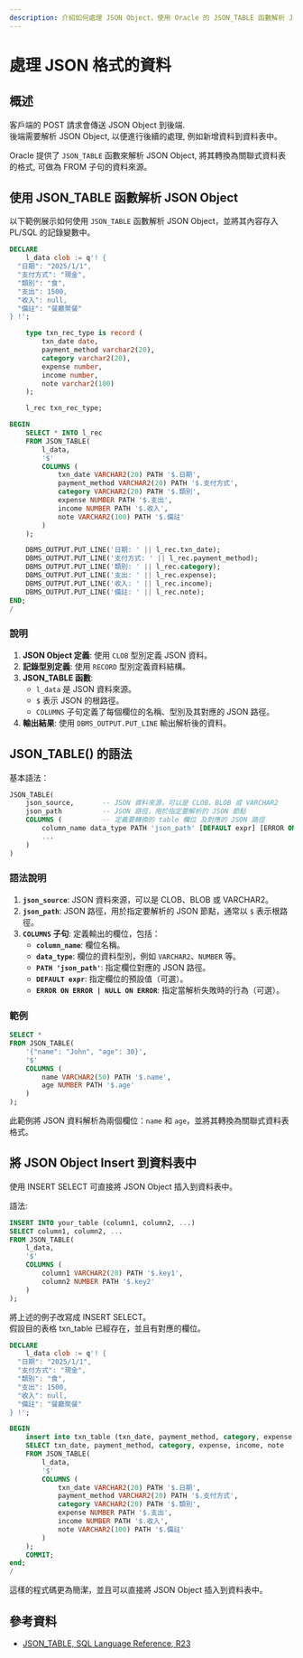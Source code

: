 ```yaml
---
description: 介紹如何處理 JSON Object，使用 Oracle 的 JSON_TABLE 函數解析 JSON 資料並將其轉換為關聯式資料表格式。
---
```


# 處理 JSON 格式的資料

## 概述

客戶端的 POST 請求會傳送 JSON Object 到後端.\
後端需要解析 JSON Object, 以便進行後續的處理, 例如新增資料到資料表中。

Oracle 提供了 `JSON_TABLE` 函數來解析 JSON Object, 將其轉換為關聯式資料表的格式, 可做為 FROM 子句的資料來源。

## 使用 JSON\_TABLE 函數解析 JSON Object

以下範例展示如何使用 `JSON_TABLE` 函數解析 JSON Object，並將其內容存入 PL/SQL 的記錄變數中。

```sql
DECLARE
    l_data clob := q'! {
  "日期": "2025/1/1",
  "支付方式": "現金",
  "類別": "食",
  "支出": 1500,
  "收入": null,
  "備註": "餐廳聚餐"
} !';

    type txn_rec_type is record (
        txn_date date,
        payment_method varchar2(20),
        category varchar2(20),
        expense number,
        income number,
        note varchar2(100)
    );

    l_rec txn_rec_type;

BEGIN
    SELECT * INTO l_rec
    FROM JSON_TABLE(
        l_data,
        '$'
        COLUMNS (
            txn_date VARCHAR2(20) PATH '$.日期',
            payment_method VARCHAR2(20) PATH '$.支付方式',
            category VARCHAR2(20) PATH '$.類別',
            expense NUMBER PATH '$.支出',
            income NUMBER PATH '$.收入',
            note VARCHAR2(100) PATH '$.備註'
        )
    );

    DBMS_OUTPUT.PUT_LINE('日期: ' || l_rec.txn_date);
    DBMS_OUTPUT.PUT_LINE('支付方式: ' || l_rec.payment_method);
    DBMS_OUTPUT.PUT_LINE('類別: ' || l_rec.category);
    DBMS_OUTPUT.PUT_LINE('支出: ' || l_rec.expense);
    DBMS_OUTPUT.PUT_LINE('收入: ' || l_rec.income);
    DBMS_OUTPUT.PUT_LINE('備註: ' || l_rec.note);
END;
/
```

### 說明

1. **JSON Object 定義**: 使用 `CLOB` 型別定義 JSON 資料。
2. **記錄型別定義**: 使用 `RECORD` 型別定義資料結構。
3. **JSON\_TABLE 函數**:
   * `l_data` 是 JSON 資料來源。
   * `$` 表示 JSON 的根路徑。
   * `COLUMNS` 子句定義了每個欄位的名稱、型別及其對應的 JSON 路徑。
4. **輸出結果**: 使用 `DBMS_OUTPUT.PUT_LINE` 輸出解析後的資料。

## JSON\_TABLE() 的語法

基本語法：

```sql
JSON_TABLE(
    json_source,       -- JSON 資料來源，可以是 CLOB、BLOB 或 VARCHAR2
    json_path          -- JSON 路徑，用於指定要解析的 JSON 節點
    COLUMNS (          -- 定義要轉換的 table 欄位 及對應的 JSON 路徑
        column_name data_type PATH 'json_path' [DEFAULT expr] [ERROR ON ERROR | NULL ON ERROR],
        ...
    )
)
```

### 語法說明

1. **`json_source`**: JSON 資料來源，可以是 CLOB、BLOB 或 VARCHAR2。
2. **`json_path`**: JSON 路徑，用於指定要解析的 JSON 節點，通常以 `$` 表示根路徑。
3. **`COLUMNS` 子句**: 定義輸出的欄位，包括：
   * **`column_name`**: 欄位名稱。
   * **`data_type`**: 欄位的資料型別，例如 `VARCHAR2`、`NUMBER` 等。
   * **`PATH 'json_path'`**: 指定欄位對應的 JSON 路徑。
   * **`DEFAULT expr`**: 指定欄位的預設值（可選）。
   * **`ERROR ON ERROR | NULL ON ERROR`**: 指定當解析失敗時的行為（可選）。

### 範例

```sql
SELECT *
FROM JSON_TABLE(
    '{"name": "John", "age": 30}',
    '$'
    COLUMNS (
        name VARCHAR2(50) PATH '$.name',
        age NUMBER PATH '$.age'
    )
);
```

此範例將 JSON 資料解析為兩個欄位：`name` 和 `age`，並將其轉換為關聯式資料表格式。

## 將 JSON Object Insert 到資料表中

使用 INSERT SELECT 可直接將 JSON Object 插入到資料表中。

語法:

```sql
INSERT INTO your_table (column1, column2, ...)
SELECT column1, column2, ...
FROM JSON_TABLE(
    l_data,
    '$'
    COLUMNS (
        column1 VARCHAR2(20) PATH '$.key1',
        column2 NUMBER PATH '$.key2'
    )
);
```

將上述的例子改寫成 INSERT SELECT。\
假設目的表格 txn\_table 已經存在，並且有對應的欄位。

```sql
DECLARE
    l_data clob := q'! {
  "日期": "2025/1/1",
  "支付方式": "現金",
  "類別": "食",
  "支出": 1500,
  "收入": null,
  "備註": "餐廳聚餐"
} !';

BEGIN
    insert into txn_table (txn_date, payment_method, category, expense, income, note)
    SELECT txn_date, payment_method, category, expense, income, note
    FROM JSON_TABLE(
        l_data,
        '$'
        COLUMNS (
            txn_date VARCHAR2(20) PATH '$.日期',
            payment_method VARCHAR2(20) PATH '$.支付方式',
            category VARCHAR2(20) PATH '$.類別',
            expense NUMBER PATH '$.支出',
            income NUMBER PATH '$.收入',
            note VARCHAR2(100) PATH '$.備註'
        )
    );
    COMMIT;
end;
/

```

這樣的程式碼更為簡潔，並且可以直接將 JSON Object 插入到資料表中。

## 參考資料

* [JSON\_TABLE, SQL Language Reference, R23](https://docs.oracle.com/en/database/oracle/oracle-database/23/sqlrf/JSON_TABLE.html)
